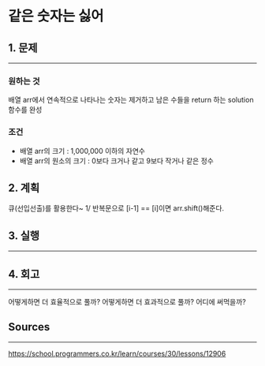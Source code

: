# 같은 숫자는 싫어
## 1. 문제
***
### 원하는 것
배열 arr에서 연속적으로 나타나는 숫자는 제거하고 남은 수들을 return 하는 solution 함수를 완성

### 조건
* 배열 arr의 크기 : 1,000,000 이하의 자연수
* 배열 arr의 원소의 크기 : 0보다 크거나 같고 9보다 작거나 같은 정수

## 2. 계획
큐(선입선출)를 활용한다~
1/ 반복문으로 [i-1] == [i]이면 arr.shift()해준다.

## 3. 실행
***
## 4. 회고
***
어떻게하면 더 효율적으로 풀까?
어떻게하면 더 효과적으로 풀까?
어디에 써먹을까?

## Sources
***
https://school.programmers.co.kr/learn/courses/30/lessons/12906
